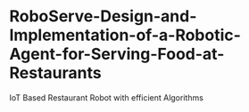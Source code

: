 # RoboServe-Design-and-Implementation-of-a-Robotic-Agent-for-Serving-Food-at-Restaurants
IoT Based Restaurant Robot with efficient Algorithms
